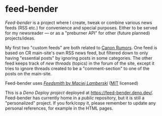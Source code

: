 # feed-bender

*Feed-bender* is a project where I create, tweak or combine various news feeds (RSS etc.) for convenience and special purposes. Either to be served for my newsreader — or as a "preburner API" for other (future planned) projects/ideas.

My first two "custom feeds" are both related to [Canon Rumors](https://canonrumors.com/).
One feed is based on CR main-site's own RSS news feed, but filtered down to only having "essential posts" by ignoring posts in some categories.
The other feed keeps track of *new threads* (topics) in the forum of the site, except it tries to ignore threads created to be a "comment-section" to one of the posts on the main-site.

Feed-bender uses [*Feedsmith* by *Maciej Lamberski*](https://github.com/macieklamberski/feedsmith) ([MIT](https://github.com/macieklamberski/feedsmith/blob/main/LICENSE) licensed)

This is a *Deno Deploy project* deployed at https://feed-bender.deno.dev/. 
Feed-bender has currently home in a _public_ repository, but it is still a "personalized" project. If you fork/copy it, please remember to update any personal references, for example in the HTML pages. 
